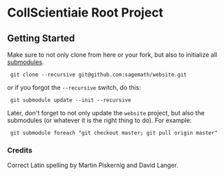 # CollScientiaie Root Project


Getting Started
---------------

Make sure to not only clone from here or your fork,
 but also to initialize all
 [submodules](http://git-scm.com/book/en/Git-Tools-Submodules).

     git clone --recursive git@github.com:sagemath/website.git

 or if you forgot the `--recursive` switch, do this:

     git submodule update --init --recursive

 Later, don't forget to not only update the `website` project,
 but also the submodules
 (or whatever it is the right thing to do).
 For example:

     git submodule foreach "git checkout master; git pull origin master"


### Credits

Correct Latin spelling by Martin Piskernig and David Langer.


